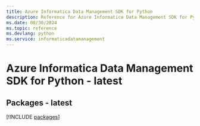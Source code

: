 ```yaml
---
title: Azure Informatica Data Management SDK for Python
description: Reference for Azure Informatica Data Management SDK for Python
ms.date: 08/30/2024
ms.topic: reference
ms.devlang: python
ms.service: informaticadatamanagement
---
```

# Azure Informatica Data Management SDK for Python - latest
## Packages - latest
[!INCLUDE [packages](informatica-data-management-index.md)]